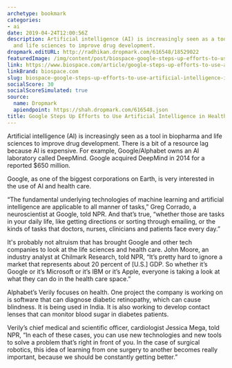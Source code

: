 ```yaml
---
archetype: bookmark
categories:
- ai
date: 2019-04-24T12:00:56Z
description: Artificial intelligence (AI) is increasingly seen as a tool in biopharma
  and life sciences to improve drug development.
dropmark.editURL: http://radhikan.dropmark.com/616548/18529022
featuredImage: /img/content/post/biospace-google-steps-up-efforts-to-use-artificial-intelligence-in-health-care
link: https://www.biospace.com/article/google-steps-up-efforts-to-use-artificial-intelligence-in-health-care/
linkBrand: biospace.com
slug: biospace-google-steps-up-efforts-to-use-artificial-intelligence-in-health-care
socialScore: 30
socialScoreSimulated: true
source:
  name: Dropmark
  apiendpoint: https://shah.dropmark.com/616548.json
title: Google Steps Up Efforts to Use Artificial Intelligence in Health Care
---
```

Artificial intelligence (AI) is increasingly seen as a tool in biopharma and life sciences to improve drug development. There is a bit of a resource lag because AI is expensive. For example, Google/Alphabet owns an AI laboratory called DeepMind. Google acquired DeepMind in 2014 for a reported $650 million.

Google, as one of the biggest corporations on Earth, is very interested in the use of AI and health care.

“The fundamental underlying technologies of machine learning and artificial intelligence are applicable to all manner of tasks,” Greg Corrado, a neuroscientist at Google, told NPR. And that’s true, “whether those are tasks in your daily life, like getting directions or sorting through emailing, or the kinds of tasks that doctors, nurses, clinicians and patients face every day.”

It's probably not altruism that has brought Google and other tech companies to look at the life sciences and health care. John Moore, an industry analyst at Chilmark Research, told NPR, “It’s pretty hard to ignore a market that represents about 20 percent of [U.S.] GDP. So whether it’s Google or it’s Microsoft or it’s IBM or it’s Apple, everyone is taking a look at what they can do in the health care space.”

Alphabet’s Verily focuses on health. One project the company is working on is software that can diagnose diabetic retinopathy, which can cause blindness. It is being used in India. It is also working to develop contact lenses that can monitor blood sugar in diabetes patients.

Verily’s chief medical and scientific officer, cardiologist Jessica Mega, told NPR, “In each of these cases, you can use new technologies and new tools to solve a problem that’s right in front of you. In the case of surgical robotics, this idea of learning from one surgery to another becomes really important, because we should be constantly getting better.”

